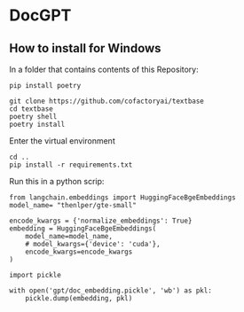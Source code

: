 # DocGPT


## How to install for Windows

In a folder that contains  contents of this Repository: 

```
pip install poetry
```

```
git clone https://github.com/cofactoryai/textbase
cd textbase
poetry shell
poetry install
```

Enter the virtual environment

``` 
cd ..
pip install -r requirements.txt
```

Run this in a python scrip:
```
from langchain.embeddings import HuggingFaceBgeEmbeddings
model_name= "thenlper/gte-small"

encode_kwargs = {'normalize_embeddings': True}
embedding = HuggingFaceBgeEmbeddings(
    model_name=model_name,
    # model_kwargs={'device': 'cuda'},
    encode_kwargs=encode_kwargs
)

import pickle

with open('gpt/doc_embedding.pickle', 'wb') as pkl:
    pickle.dump(embedding, pkl)

```
